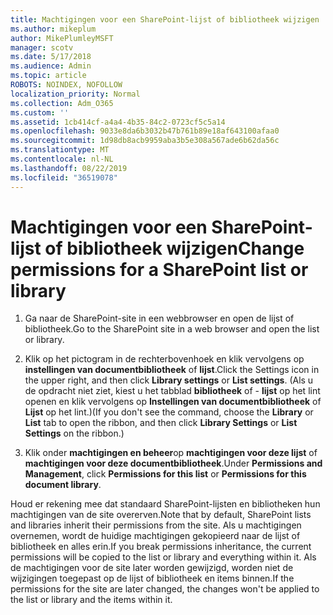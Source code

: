 ```yaml
---
title: Machtigingen voor een SharePoint-lijst of bibliotheek wijzigen
ms.author: mikeplum
author: MikePlumleyMSFT
manager: scotv
ms.date: 5/17/2018
ms.audience: Admin
ms.topic: article
ROBOTS: NOINDEX, NOFOLLOW
localization_priority: Normal
ms.collection: Adm_O365
ms.custom: ''
ms.assetid: 1cb414cf-a4a4-4b35-84c2-0723cf5c5a14
ms.openlocfilehash: 9033e8da6b3032b47b761b89e18af643100afaa0
ms.sourcegitcommit: 1d98db8acb9959aba3b5e308a567ade6b62da56c
ms.translationtype: MT
ms.contentlocale: nl-NL
ms.lasthandoff: 08/22/2019
ms.locfileid: "36519078"
---
```

# <a name="change-permissions-for-a-sharepoint-list-or-library"></a><span data-ttu-id="b8b9f-102">Machtigingen voor een SharePoint-lijst of bibliotheek wijzigen</span><span class="sxs-lookup"><span data-stu-id="b8b9f-102">Change permissions for a SharePoint list or library</span></span>

1. <span data-ttu-id="b8b9f-103">Ga naar de SharePoint-site in een webbrowser en open de lijst of bibliotheek.</span><span class="sxs-lookup"><span data-stu-id="b8b9f-103">Go to the SharePoint site in a web browser and open the list or library.</span></span>
    
2. <span data-ttu-id="b8b9f-104">Klik op het pictogram in de rechterbovenhoek en klik vervolgens op **instellingen van documentbibliotheek** of **lijst**.</span><span class="sxs-lookup"><span data-stu-id="b8b9f-104">Click the Settings icon in the upper right, and then click **Library settings** or **List settings**.</span></span> <span data-ttu-id="b8b9f-105">(Als u de opdracht niet ziet, kiest u het tabblad **bibliotheek** of - **lijst** op het lint openen en klik vervolgens op **Instellingen van documentbibliotheek** of **Lijst** op het lint.)</span><span class="sxs-lookup"><span data-stu-id="b8b9f-105">(If you don't see the command, choose the **Library** or **List** tab to open the ribbon, and then click **Library Settings** or **List Settings** on the ribbon.)</span></span> 
    
3. <span data-ttu-id="b8b9f-106">Klik onder **machtigingen en beheer**op **machtigingen voor deze lijst** of **machtigingen voor deze documentbibliotheek**.</span><span class="sxs-lookup"><span data-stu-id="b8b9f-106">Under **Permissions and Management**, click **Permissions for this list** or **Permissions for this document library**.</span></span>
    
<span data-ttu-id="b8b9f-107">Houd er rekening mee dat standaard SharePoint-lijsten en bibliotheken hun machtigingen van de site overerven.</span><span class="sxs-lookup"><span data-stu-id="b8b9f-107">Note that by default, SharePoint lists and libraries inherit their permissions from the site.</span></span> <span data-ttu-id="b8b9f-108">Als u machtigingen overnemen, wordt de huidige machtigingen gekopieerd naar de lijst of bibliotheek en alles erin.</span><span class="sxs-lookup"><span data-stu-id="b8b9f-108">If you break permissions inheritance, the current permissions will be copied to the list or library and everything within it.</span></span> <span data-ttu-id="b8b9f-109">Als de machtigingen voor de site later worden gewijzigd, worden niet de wijzigingen toegepast op de lijst of bibliotheek en items binnen.</span><span class="sxs-lookup"><span data-stu-id="b8b9f-109">If the permissions for the site are later changed, the changes won't be applied to the list or library and the items within it.</span></span>
  

